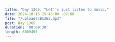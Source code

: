 ```yaml
---
title: 'Day 1365: "Let''s just listen to music."'
date: 2024-10-15 15:45:00 -07:00
file: "/uploads/B1365.mp3"
post: Day 1365
duration: '00:09:30'
length: 6009495
---
```


